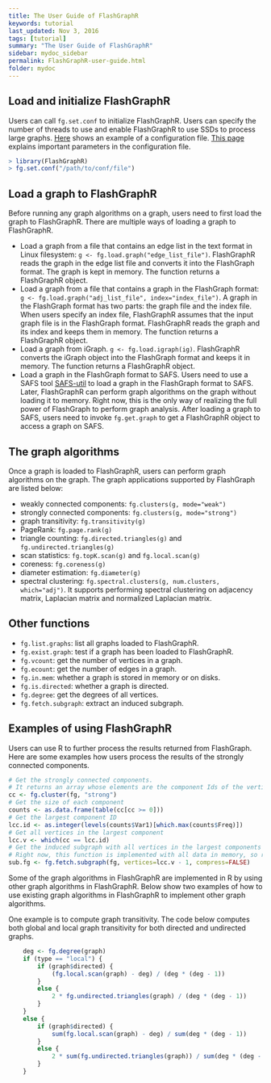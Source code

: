 ```yaml
---
title: The User Guide of FlashGraphR
keywords: tutorial
last_updated: Nov 3, 2016
tags: [tutorial]
summary: "The User Guide of FlashGraphR"
sidebar: mydoc_sidebar
permalink: FlashGraphR-user-guide.html
folder: mydoc
---
```


## Load and initialize FlashGraphR

Users can call `fg.set.conf` to initialize FlashGraphR. Users can specify the number of threads to use and enable FlashGraphR to use SSDs to process large graphs. [Here](https://github.com/flashxio/FlashX/blob/release/flash-graph/conf/run_test.txt) shows an example of a configuration file. [This page](https://flashxio.github.io/FlashX-doc/FlashX-config.html) explains important parameters in the configuration file.

```R
> library(FlashGraphR)
> fg.set.conf("/path/to/conf/file")
```

## Load a graph to FlashGraphR

Before running any graph algorithms on a graph, users need to first load the graph to FlashGraphR. There are multiple ways of loading a graph to FlashGraphR.

* Load a graph from a file that contains an edge list in the text format in Linux filesystem:
`g <- fg.load.graph("edge_list_file")`. FlashGraphR reads the graph in the edge list file and converts it into the FlashGraph format. The graph is kept in memory. The function returns a FlashGraphR object.
* Load a graph from a file that contains a graph in the FlashGraph format:
`g <- fg.load.graph("adj_list_file", index="index_file")`. A graph in the FlashGraph format has two parts: the graph file and the index file. When users specify an index file, FlashGraphR assumes that the input graph file is in the FlashGraph format. FlashGraphR reads the graph and its index and keeps them in memory. The function returns a FlashGraphR object.
* Load a graph from iGraph.
`g <- fg.load.igraph(ig)`. FlashGraphR converts the iGraph object into the FlashGraph format and keeps it in memory. The function returns a FlashGraphR object.
* Load a graph in the FlashGraph format to SAFS. Users need to use a SAFS tool [SAFS-util](https://github.com/icoming/FlashGraph/wiki/SAFS-user-manual#utility-tool-in-safs) to load a graph in the FlashGraph format to SAFS. Later, FlashGraphR can perform graph algorithms on the graph without loading it to memory. Right now, this is the only way of realizing the full power of FlashGraph to perform graph analysis. After loading a graph to SAFS, users need to invoke `fg.get.graph` to get a FlashGraphR object to access a graph on SAFS.

## The graph algorithms

Once a graph is loaded to FlashGraphR, users can perform graph algorithms on the graph. The graph applications supported by FlashGraph are listed below:

* weakly connected components: `fg.clusters(g, mode="weak")`
* strongly connected components: `fg.clusters(g, mode="strong")`
* graph transitivity: `fg.transitivity(g)`
* PageRank: `fg.page.rank(g)`
* triangle counting: `fg.directed.triangles(g)` and `fg.undirected.triangles(g)`
* scan statistics: `fg.topK.scan(g)` and `fg.local.scan(g)`
* coreness: `fg.coreness(g)`
* diameter estimation: `fg.diameter(g)`
* spectral clustering: `fg.spectral.clusters(g, num.clusters, which="adj")`. It supports performing spectral clustering on adjacency matrix, Laplacian matrix and normalized Laplacian matrix.

## Other functions

* `fg.list.graphs`: list all graphs loaded to FlashGraphR.
* `fg.exist.graph`: test if a graph has been loaded to FlashGraphR.
* `fg.vcount`: get the number of vertices in a graph.
* `fg.ecount`: get the number of edges in a graph.
* `fg.in.mem`: whether a graph is stored in memory or on disks.
* `fg.is.directed`: whether a graph is directed.
* `fg.degree`: get the degrees of all vertices.
* `fg.fetch.subgraph`: extract an induced subgraph.

## Examples of using FlashGraphR

Users can use R to further process the results returned from FlashGraph. Here are some examples how users process the results of the strongly connected components.

```R
# Get the strongly connected components.
# It returns an array whose elements are the component Ids of the vertices.
cc <- fg.cluster(fg, "strong")
# Get the size of each component
counts <- as.data.frame(table(cc[cc >= 0]))
# Get the largest component ID
lcc.id <- as.integer(levels(counts$Var1)[which.max(counts$Freq)])
# Get all vertices in the largest component
lcc.v <- which(cc == lcc.id)
# Get the induced subgraph with all vertices in the largest components
# Right now, this function is implemented with all data in memory, so run this function with caution.
sub.fg <- fg.fetch.subgraph(fg, vertices=lcc.v - 1, compress=FALSE)
```

Some of the graph algorithms in FlashGraphR are implemented in R by using other graph algorithms in FlashGraphR. Below show two examples of how to use existing graph algorithms in FlashGraphR to implement other graph algorithms.

One example is to compute graph transitivity. The code below computes both global and local graph transitivity for both directed and undirected graphs.

```R
    deg <- fg.degree(graph)
    if (type == "local") {
        if (graph$directed) {
            (fg.local.scan(graph) - deg) / (deg * (deg - 1))
        }
        else {
            2 * fg.undirected.triangles(graph) / (deg * (deg - 1))
        }
    }
    else {
        if (graph$directed) {
            sum(fg.local.scan(graph) - deg) / sum(deg * (deg - 1))
        }
        else {
            2 * sum(fg.undirected.triangles(graph)) / sum(deg * (deg - 1))
        }
    }
```
